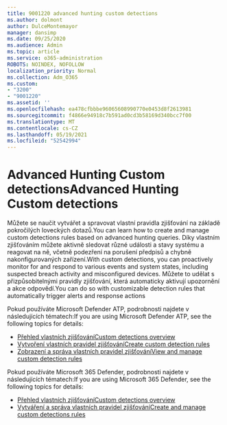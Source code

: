 ```yaml
---
title: 9001220 advanced hunting custom detections
ms.author: dolmont
author: DulceMontemayor
manager: dansimp
ms.date: 09/25/2020
ms.audience: Admin
ms.topic: article
ms.service: o365-administration
ROBOTS: NOINDEX, NOFOLLOW
localization_priority: Normal
ms.collection: Adm_O365
ms.custom:
- "3200"
- "9001220"
ms.assetid: ''
ms.openlocfilehash: ea478cfbbbe96065608990770e0453d8f2613981
ms.sourcegitcommit: f4866e94918c7b591ad0cd3b58169d340bcc7f00
ms.translationtype: MT
ms.contentlocale: cs-CZ
ms.lasthandoff: 05/19/2021
ms.locfileid: "52542994"
---
```

# <a name="advanced-hunting-custom-detections"></a><span data-ttu-id="55be7-102">Advanced Hunting Custom detections</span><span class="sxs-lookup"><span data-stu-id="55be7-102">Advanced Hunting Custom detections</span></span>

<span data-ttu-id="55be7-103">Můžete se naučit vytvářet a spravovat vlastní pravidla zjišťování na základě pokročilých loveckých dotazů.</span><span class="sxs-lookup"><span data-stu-id="55be7-103">You can learn how to create and manage custom detections rules based on advanced hunting queries.</span></span> <span data-ttu-id="55be7-104">Díky vlastním zjišťováním můžete aktivně sledovat různé události a stavy systému a reagovat na ně, včetně podezření na porušení předpisů a chybně nakonfigurovaných zařízení.</span><span class="sxs-lookup"><span data-stu-id="55be7-104">With custom detections, you can proactively monitor for and respond to various events and system states, including suspected breach activity and misconfigured devices.</span></span> <span data-ttu-id="55be7-105">Můžete to udělat s přizpůsobitelnými pravidly zjišťování, která automaticky aktivují upozornění a akce odpovědí.</span><span class="sxs-lookup"><span data-stu-id="55be7-105">You can do so with customizable detection rules that automatically trigger alerts and response actions</span></span>
  
<span data-ttu-id="55be7-106">Pokud používáte Microsoft Defender ATP, podrobnosti najdete v následujících tématech:</span><span class="sxs-lookup"><span data-stu-id="55be7-106">If you are using Microsoft Defender ATP, see the following topics for details:</span></span> 
- [<span data-ttu-id="55be7-107">Přehled vlastních zjišťování</span><span class="sxs-lookup"><span data-stu-id="55be7-107">Custom detections overview</span></span>](/windows/security/threat-protection/microsoft-defender-atp/overview-custom-detections)
- [<span data-ttu-id="55be7-108">Vytvoření vlastních pravidel zjišťování</span><span class="sxs-lookup"><span data-stu-id="55be7-108">Create custom detection rules</span></span>](/windows/security/threat-protection/microsoft-defender-atp/custom-detection-rules)
- [<span data-ttu-id="55be7-109">Zobrazení a správa vlastních pravidel zjišťování</span><span class="sxs-lookup"><span data-stu-id="55be7-109">View and manage custom detection rules</span></span>](/windows/security/threat-protection/microsoft-defender-atp/custom-detections-manage)

<span data-ttu-id="55be7-110">Pokud používáte Microsoft 365 Defender, podrobnosti najdete v následujících tématech:</span><span class="sxs-lookup"><span data-stu-id="55be7-110">If you are using Microsoft 365 Defender, see the following topics for details:</span></span> 
- [<span data-ttu-id="55be7-111">Přehled vlastních zjišťování</span><span class="sxs-lookup"><span data-stu-id="55be7-111">Custom detections overview</span></span>](/microsoft-365/security/mtp/custom-detections-overview)
- [<span data-ttu-id="55be7-112">Vytváření a správa vlastních pravidel zjišťování</span><span class="sxs-lookup"><span data-stu-id="55be7-112">Create and manage custom detections rules</span></span>](/microsoft-365/security/mtp/custom-detection-rules)
